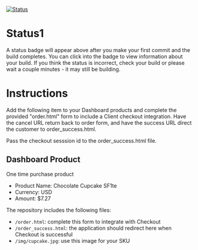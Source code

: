 [![Status](https://img.shields.io/badge/status-SUBMITTABLE%20COMMIT:%20d6db1a30522aa6c40c585ef9be146c502a9c3ff6-brightgreen.svg)](https://github.com/raysaavedra-work/bakery_scaffold_pJdf5Wx1GqFseKMt/commit/d6db1a30522aa6c40c585ef9be146c502a9c3ff6)



# Status1

A status badge will appear above after you make your first commit and the build completes. You can click into the badge to view information about your build. If you think the status is incorrect, check your build or please wait a couple minutes - it may still be building.

# Instructions

Add the following item to your Dashboard products and complete the provided "order.html" form to include a Client checkout integration. Have the cancel URL return back to order form, and have the success URL direct the customer to order_success.html.

Pass the checkout sesssion id to the order_success.html file.

## Dashboard Product
One time purchase product
* Product Name: Chocolate Cupcake SF1te
* Currency: USD
* Amount: $7.27

The repository includes the following files:
* `/order.html`: complete this form to integrate with Checkout
* `/order_success.html`: the application should redirect here when Checkout is successful
* `/img/cupcake.jpg`: use this image for your SKU
